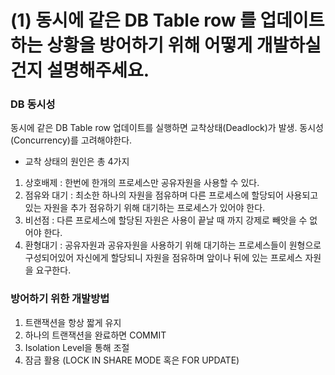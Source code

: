 # (1) 동시에 같은 DB Table row 를 업데이트 하는 상황을 방어하기 위해 어떻게 개발하실 건지 설명해주세요.

### DB 동시성
 동시에 같은 DB Table row 업데이트를 실행하면 교착상태(Deadlock)가 발생. 동시성(Concurrency)를 고려해야한다.<br>
- 교착 상태의 원인은 총 4가지
1. 상호배제 : 한번에 한개의 프로세스만 공유자원을 사용할 수 있다.
2. 점유와 대기 : 최소한 하나의 자원을 점유하며 다른 프로세스에 할당되어 사용되고 있는 자원을 추가 점유하기 위해 대기하는 프로세스가 있어야 한다.
3. 비선점 : 다른 프로세스에 할당된 자원은 사용이 끝날 때 까지 강제로 빼앗을 수 없어야 한다.
4. 환형대기 : 공유자원과 공유자원을 사용하기 위해 대기하는 프로세스들이 원형으로 구성되어있어 자신에게 할당되니 자원을 점유하며 앞이나 뒤에 있는 프로세스 자원을 요구한다.

### 방어하기 위한 개발방법
1. 트랜잭션을 항상 짧게 유지
2. 하나의 트랜잭션을 완료하면 COMMIT
3. Isolation Level을 통해 조절
4. 잠금 활용 (LOCK IN SHARE MODE 혹은 FOR UPDATE)
   
